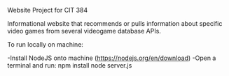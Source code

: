 Website Project for CIT 384

Informational website that recommends or pulls information about specific video games from several videogame database APIs.


To run locally on machine:

-Install NodeJS onto machine (https://nodejs.org/en/download)
-Open a terminal and run:
npm install
node server.js
